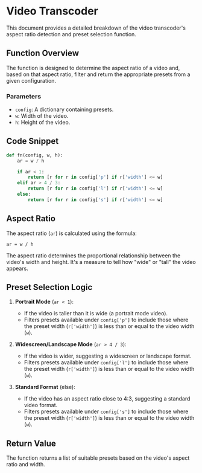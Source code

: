 # Video Transcoder

This document provides a detailed breakdown of the video transcoder's aspect ratio detection and preset selection function.

## Function Overview

The function is designed to determine the aspect ratio of a video and, based on that aspect ratio, filter and return the appropriate presets from a given configuration.

### Parameters

- `config`: A dictionary containing presets.
- `w`: Width of the video.
- `h`: Height of the video.

## Code Snippet

```python
def fn(config, w, h):
    ar = w / h

    if ar < 1:
        return [r for r in config['p'] if r['width'] <= w]
    elif ar > 4 / 3:
        return [r for r in config['l'] if r['width'] <= w]
    else:
        return [r for r in config['s'] if r['width'] <= w]
```

## Aspect Ratio

The aspect ratio (`ar`) is calculated using the formula:

```
ar = w / h
```

The aspect ratio determines the proportional relationship between the video's width and height. It's a measure to tell how "wide" or "tall" the video appears.

## Preset Selection Logic

1. **Portrait Mode** (`ar < 1`): 
    - If the video is taller than it is wide (a portrait mode video).
    - Filters presets available under `config['p']` to include those where the preset width (`r['width']`) is less than or equal to the video width (`w`).

2. **Widescreen/Landscape Mode** (`ar > 4 / 3`):
    - If the video is wider, suggesting a widescreen or landscape format.
    - Filters presets available under `config['l']` to include those where the preset width (`r['width']`) is less than or equal to the video width (`w`).

3. **Standard Format** (else):
    - If the video has an aspect ratio close to 4:3, suggesting a standard video format.
    - Filters presets available under `config['s']` to include those where the preset width (`r['width']`) is less than or equal to the video width (`w`).

## Return Value

The function returns a list of suitable presets based on the video's aspect ratio and width.
